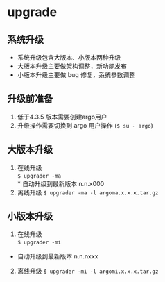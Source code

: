 # upgrade

## 系统升级
  * 系统升级包含大版本、小版本两种升级
  * 大版本升级主要做架构调整，新功能发布
  * 小版本升级主要做 bug 修复，系统参数调整
## 升级前准备
1. 低于4.3.5 版本需要创建argo用户  
2. 升级操作需要切换到 argo 用户操作 (`$ su - argo`)
## 大版本升级
  1. 在线升级  
  `$ upgrader -ma`  
    * 自动升级到最新版本 n.n.x000
  2. 离线升级
    `$ upgrader -ma -l argoma.x.x.x.tar.gz`
## 小版本升级
  1. 在线升级  
  `$ upgrader -mi`  
   * 自动升级到最新版本 n.n.nxxx
  2. 离线升级
   `$ upgrader -mi -l argomi.x.x.x.tar.gz`

